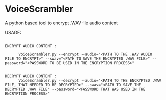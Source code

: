 # VoiceScrambler
A python based tool to encrypt .WAV file audio content

USAGE:


```

ENCRYPT AUDIO CONTENT : 
      
      VoiceScrambler.py --encrypt --audio="<PATH TO THE .WAV AUDIO FILE TO ENCRYPT>" --swav="<PATH TO SAVE THE ENCRYPTED .WAV FILE>" --password="<PASSWORD TO BE USED IN THE ENCRYPTION PROCESS>"


DECRYPT AUDIO CONTENT : 
      VoiceScrambler.py --decrypt --audio="<PATH TO THE ENCRYPTED .WAV FILE, THAT NEEDED TO BE DECRYPTED>" --swav="<PATH TO SAVE THE DECRYPTED .WAV FILE" --password="<PASSWORD THAT WAS USED IN THE ENCRYPTION PROCESS>"
```
